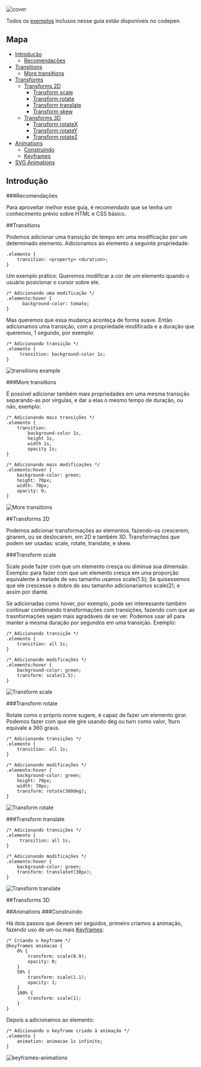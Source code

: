 ![cover](images/cover01.png)

Todos os [exemplos](http://codepen.io/collection/XmZvqo/) inclusos nesse guia estão disponíveis no codepen.
## Mapa

* [Introdução](#introdução)
	* [Recomendações](#recomendações)
* [Transitions](#transitions)
	* [More transitions](#more-transitions)
* [Transforms](#transforms)
	* [Transforms 2D](#transforms-2d)
		* [Transform scale](#transform-scale)
		* [Transform rotate](#transform-rotate)
		* [Transform translate](#transform-translate)
		* [Transform skew](#transform-skew)
	* [Transforms 3D](#transforms-3d)
		* [Transform rotateX](#rotate-x)
		* [Transform rotateY](#rotate-y)
		* [Transform rotateZ](#rotate-z)
* [Animations](#animations)
	* [Construindo](#construindo)
	* [Keyframes](#keyframes)
* [SVG Animations](#svg-animations)

## Introdução

###Recomendações

Para aproveitar melhor esse guia, é recomendado que se tenha um conhecimento prévio sobre HTML e CSS básico.

##Transitions

Podemos adicionar uma transição de tempo em uma modificação por um determinado elemento. Adicionamos ao elemento a seguinte propriedade:

	.elemento {
		transition: <property> <duration>;
	}
	
Um exemplo prático:
Queremos modificar a cor de um elemento quando o usuário posicionar o cursor sobre ele.

	/* Adicionando uma modificação */
	.elemento:hover {
		  background-color: tomato;
	}
	
Mas queremos que essa mudança aconteça de forma suave. Então adicionamos uma transição, com a propriedade modificada e a duração que queremos, 1 segundo, por exemplo:

	/* Adicionando transição */
	.elemento {
 		 transition: background-color 1s;
	}
![transitions example](images/01.gif)

###More transitions

É possível adicionar também mais propriedades em uma mesma transição separando-as por vírgulas, e dar a elas o mesmo tempo de duração, ou não, exemplo:

	/* Adicionando mais transições */
	.elemento {
  		transition:
			background-color 1s,
			height 1s,
			width 1s,
			opacity 1s;
	}
	
	/* Adicionando mais modificações */
	.elemento:hover {
 		background-color: green;
  		height: 70px;
  		width: 70px;
  		opacity: 0;
	}

![More transitions](images/02.gif)

##Transforms 2D

Podemos adicionar transformações ao elementos, fazendo-os crescerem, girarem, ou se deslocarem, em 2D e também 3D. Transformações que podem ser usadas: scale, rotate, translate, e skew.

###Transform scale

Scale pode fazer com que um elemento cresça ou diminua sua dimensão. Exemplo: para fazer com que um elemento cresça em uma proporção equivalente à metade de seu tamanho usamos scale(1.5); Se quisessemos que ele crescesse o dobro do seu tamanho adicionaríamos scale(2); e assim por diante.

Se adicionadas como hover, por exemplo, pode ser interessante também continuar combinando transformações com transições, fazendo com que as trasnformações sejam mais agradáveis de se ver. Podemos usar all para manter a mesma duração por segundos em uma transição. Exemplo:

	/* Adicionando transição */
	.elemento {
		transition: all 1s;
	}
	
	/* Adicionando modificações */
	.elemento:hover {
		background-color: green;
		transform: scale(1.5);
	}
	
![Transform scale](images/03.gif)

###Transform rotate

Rotate como o próprio nome sugere, é capaz de fazer um elemento girar. Podemos fazer com que ele gire usando deg ou turn como valor, 1turn equivale a 360 graus.

	/* Adicionando transições */
	.elemento {
  		transition: all 1s;
	}
	
	/* Adicionando modificações */
	.elemento:hover {
 		background-color: green;
  		height: 70px;
  		width: 70px;
  		transform: rotate(360deg);
	}
![Transform rotate](images/04.gif)

###Transform translate

	/* Adicionando transições */
	.elemento {
 		 transition: all 1s;
	}
	
	/* Adicionando modificações */
	.elemento:hover {
  		background-color: green;
  		transform: translateY(30px);
	}
![Transform translate](images/05.gif)

##Transforms 3D

##Animations
###Construindo

Há dois passos que devem ser seguidos, primeiro criamos a animação, fazendo uso de um ou mais [Keyframes](#keyframes):

	/* Criando o keyframe */
	@keyframes animacao {
		0% {
			transform: scale(0.9);
			opacity: 0;
		}
		50% {
			transform: scale(1.1);
			opacity: 1;
		}
		100% {
			transform: scale(1);
		}
	}
	
Depois a adicionamos ao elemento:

	/* Adicionando o keyframe criado à animação */
	.elemento {
		animation: animacao 1s infinite;
	}
![keyframes-animations](images/06.gif)
